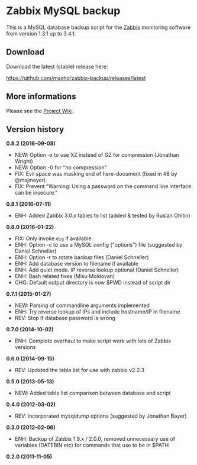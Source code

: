 # Zabbix MySQL backup

This is a MySQL database backup script for the [Zabbix](http://www.zabbix.com/) monitoring software from version 1.3.1 up to 3.4.1.

## Download

Download the latest (stable) release here:

https://github.com/maxhq/zabbix-backup/releases/latest

## More informations

Please see the [Project Wiki](https://github.com/maxhq/zabbix-backup/wiki).

## Version history

**0.8.2 (2016-09-08)**

- NEW: Option -x to use XZ instead of GZ for compression (Jonathan Wright)
- NEW: Option -0 for "no compression"
- FIX: Evil space was masking end of here-document (fixed in #8 by @msjmeyer)
- FIX: Prevent "Warning: Using a password on the command line interface can be insecure."

**0.8.1 (2016-07-11)**

- ENH: Added Zabbix 3.0.x tables to list (added & tested by Ruslan Ohitin)

**0.8.0 (2016-01-22)**

- FIX: Only invoke `dig` if available
- ENH: Option -c to use a MySQL config ("options") file (suggested by Daniel Schneller)
- ENH: Option -r to rotate backup files (Daniel Schneller)
- ENH: Add database version to filename if available
- ENH: Add quiet mode. IP reverse lookup optional (Daniel Schneller)
- ENH: Bash related fixes (Misu Moldovan)
- CHG: Default output directory is now $PWD instead of script dir

**0.7.1 (2015-01-27)**

- NEW: Parsing of commandline arguments implemented
- ENH: Try reverse lookup of IPs and include hostname/IP in filename
- REV: Stop if database password is wrong

**0.7.0 (2014-10-02)**

- ENH: Complete overhaul to make script work with lots of Zabbix versions

**0.6.0 (2014-09-15)**

- REV: Updated the table list for use with zabbix v2.2.3

**0.5.0 (2013-05-13)**

- NEW: Added table list comparison between database and script

**0.4.0 (2012-03-02)**

- REV: Incorporated mysqldump options (suggested by Jonathan Bayer)

**0.3.0 (2012-02-06)**

- ENH: Backup of Zabbix 1.9.x / 2.0.0, removed unnecessary use of
  variables (DATEBIN etc) for commands that use to be in $PATH

**0.2.0 (2011-11-05)**
